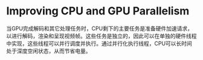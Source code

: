 # Improving CPU and GPU Parallelism
当GPU完成解码和其它处理任务时，CPU剩下的主要任务是准备硬件加速请求，以进行解码，渲染和呈现视频帧。这些任务是独立的，因此可以在单独的硬件线程中实现，这些线程可以并行调度并执行。通过并行化执行线程，CPU可以长时间处于深度空闲状态，从而节省电量。
